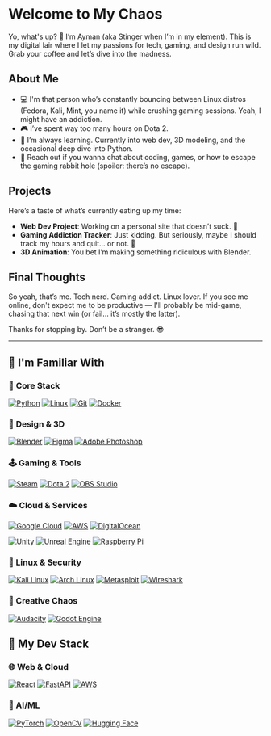 # Welcome to My Chaos


Yo, what's up? 👾 I’m Ayman (aka Stinger when I’m in my element). This is my digital lair where I let my passions for tech, gaming, and design run wild. Grab your coffee and let’s dive into the madness.

## About Me

- 💻 I'm that person who’s constantly bouncing between Linux distros (Fedora, Kali, Mint, you name it) while crushing gaming sessions. Yeah, I might have an addiction.
- 🎮 I’ve spent way too many hours on Dota 2.
- 🌱 I’m always learning. Currently into web dev, 3D modeling, and the occasional deep dive into Python.
- 📧 Reach out if you wanna chat about coding, games, or how to escape the gaming rabbit hole (spoiler: there’s no escape).

## Projects

Here’s a taste of what’s currently eating up my time:

- **Web Dev Project**: Working on a personal site that doesn’t suck. 🚀
- **Gaming Addiction Tracker**: Just kidding. But seriously, maybe I should track my hours and quit... or not. 🤔
- **3D Animation**: You bet I’m making something ridiculous with Blender.

## Final Thoughts

So yeah, that’s me. Tech nerd. Gaming addict. Linux lover. If you see me online, don't expect me to be productive — I'll probably be mid-game, chasing that next win (or fail... it’s mostly the latter).

Thanks for stopping by. Don’t be a stranger. 😎

---

## 🧰 I'm Familiar With

### 🔧 **Core Stack**
[![Python](https://img.shields.io/badge/Python-3776AB?style=for-the-badge&logo=python&logoColor=white)](https://www.python.org/)
[![Linux](https://img.shields.io/badge/Linux-FCC624?style=for-the-badge&logo=linux&logoColor=black)](https://www.linux.org/)
[![Git](https://img.shields.io/badge/Git-F05032?style=for-the-badge&logo=git&logoColor=white)](https://git-scm.com/)
[![Docker](https://img.shields.io/badge/Docker-2496ED?style=for-the-badge&logo=docker&logoColor=white)](https://www.docker.com/)

### 🎨 **Design & 3D**
[![Blender](https://img.shields.io/badge/Blender-%23F5792A.svg?style=for-the-badge&logo=blender&logoColor=white)](https://www.blender.org/)
[![Figma](https://img.shields.io/badge/Figma-F24E1E?style=for-the-badge&logo=figma&logoColor=white)](https://www.figma.com/)
[![Adobe Photoshop](https://img.shields.io/badge/Photoshop-31A8FF?style=for-the-badge&logo=adobe-photoshop&logoColor=white)](https://www.adobe.com/products/photoshop.html)

### 🕹️ **Gaming & Tools**
[![Steam](https://img.shields.io/badge/Steam-000000?style=for-the-badge&logo=steam&logoColor=white)](https://store.steampowered.com/)
[![Dota 2](https://img.shields.io/badge/Dota_2-%23F79A1F.svg?style=for-the-badge&logo=dota2&logoColor=white)](https://www.dota2.com/)
[![OBS Studio](https://img.shields.io/badge/OBS-302E31?style=for-the-badge&logo=obs-studio&logoColor=white)](https://obsproject.com/)

### ☁️ **Cloud & Services**
[![Google Cloud](https://img.shields.io/badge/Google_Cloud-4285F4?style=for-the-badge&logo=google-cloud&logoColor=white)](https://cloud.google.com/)
[![AWS](https://img.shields.io/badge/AWS-%23FF9900.svg?style=for-the-badge&logo=amazon-aws&logoColor=white)](https://aws.amazon.com/)
[![DigitalOcean](https://img.shields.io/badge/Digital_Ocean-0080FF?style=for-the-badge&logo=digitalocean&logoColor=white)](https://www.digitalocean.com/)

[![Unity](https://img.shields.io/badge/Unity-100000?style=for-the-badge&logo=unity&logoColor=white)](https://unity.com/)
[![Unreal Engine](https://img.shields.io/badge/Unreal-0E1128?style=for-the-badge&logo=unreal-engine&logoColor=white)](https://www.unrealengine.com/)
[![Raspberry Pi](https://img.shields.io/badge/Raspberry%20Pi-A22846?style=for-the-badge&logo=raspberry-pi&logoColor=white)](https://www.raspberrypi.org/)




### 🐧 Linux & Security
[![Kali Linux](https://img.shields.io/badge/Kali-268BEE?style=for-the-badge&logo=kalilinux&logoColor=white)](https://www.kali.org/)
[![Arch Linux](https://img.shields.io/badge/Arch-1793D1?style=for-the-badge&logo=arch-linux&logoColor=white)](https://archlinux.org/)
[![Metasploit](https://img.shields.io/badge/Metasploit-258FFA?style=for-the-badge&logo=metasploit&logoColor=white)](https://www.metasploit.com/)
[![Wireshark](https://img.shields.io/badge/Wireshark-1679A7?style=for-the-badge&logo=wireshark&logoColor=white)](https://www.wireshark.org/)

### 🎨 Creative Chaos
[![Audacity](https://img.shields.io/badge/Audacity-0000CC?style=for-the-badge&logo=audacity&logoColor=white)](https://www.audacityteam.org/)
[![Godot Engine](https://img.shields.io/badge/Godot-478CBF?style=for-the-badge&logo=godot-engine&logoColor=white)](https://godotengine.org/)



## 🚀 My Dev Stack

### 🌐 Web & Cloud
[![React](https://img.shields.io/badge/React-61DAFB?style=for-the-badge&logo=react&logoColor=black)](https://reactjs.org/)
[![FastAPI](https://img.shields.io/badge/FastAPI-009688?style=for-the-badge&logo=fastapi&logoColor=white)](https://fastapi.tiangolo.com/)
[![AWS](https://img.shields.io/badge/AWS-%23FF9900.svg?style=for-the-badge&logo=amazon-aws&logoColor=white)](https://aws.amazon.com/)

### 🤖 AI/ML
[![PyTorch](https://img.shields.io/badge/PyTorch-EE4C2C?style=for-the-badge&logo=pytorch&logoColor=white)](https://pytorch.org/)
[![OpenCV](https://img.shields.io/badge/OpenCV-5C3EE8?style=for-the-badge&logo=opencv&logoColor=white)](https://opencv.org/)
[![Hugging Face](https://img.shields.io/badge/Hugging%20Face-FFD21F?style=for-the-badge&logo=huggingface&logoColor=black)](https://huggingface.co/)

